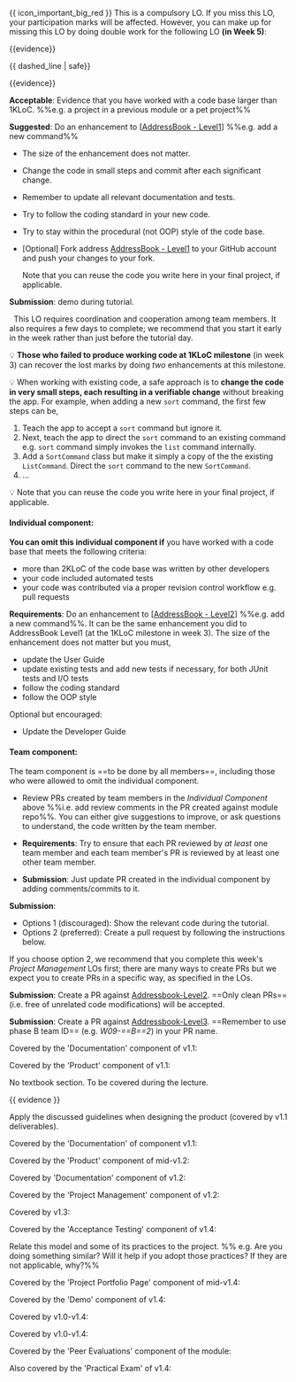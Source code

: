 <div id="1kloc">

{{ icon_important_big_red }} This is a compulsory LO. If you miss this LO, your participation marks will be affected. However, you can make up for missing this LO by doing double work for the following LO **(in Week 5)**:

<panel header="[For Reference] details of the Week 5 LO mentioned above">

{{evidence}}

<include src="project.md#2kloc"/>

</panel>

{{ dashed_line | safe}}

{{evidence}}

**Acceptable**: Evidence that you have worked with a code base larger than 1KLoC. %%e.g. a project in a previous module or a pet project%%

**Suggested**: Do an enhancement to [[AddressBook - Level1]({{module_org}}/addressbook-level1)]  %%e.g. add a new command%%

* The size of the enhancement does not matter.
* Change the code in small steps and commit after each significant change.
* Remember to update all relevant documentation and tests.
* Try to follow the coding standard in your new code.
* Try to stay within the procedural (not OOP) style of the code base.
* [Optional] Fork address [AddressBook - Level1]({{module_org}}/addressbook-level1) to your GitHub account and push your changes to your fork.

  <tip-box type="tip">
  
  Note that you can reuse the code you write here in your final project, if applicable.
 
  </tip-box>

**Submission**: demo during tutorial.

</div>


<div id="2kloc">

<tip-box type="important"> 
  This LO requires coordination and cooperation among team members. It also requires a few days to complete; we recommend that you start it early in the week rather than just before the tutorial day.
</tip-box>

:bulb: **Those who failed to produce working code at 1KLoC milestone** (in week 3) can recover the lost marks by doing _two_ enhancements at this milestone.

:bulb: When working with existing code, a safe approach is to **change the code in very small steps, each resulting in a verifiable change** without breaking the app. For example, when adding a new `sort` command, the first few steps can be,
1. Teach the app to accept a `sort` command but ignore it.
2. Next, teach the app to direct the `sort` command to an existing command e.g. `sort` command simply invokes the `list` command internally.
3. Add a `SortCommand` class but make it simply a copy of the the existing `ListCommand`. Direct the `sort` command to the new `SortCommand`.
4. ...

:bulb: Note that you can reuse the code you write here in your final project, if applicable.
 

#### Individual component:

**You can omit this individual component if** you have worked with a code base that meets the following criteria:
* more than 2KLoC of the code base was written by other developers
* your code included automated tests
* your code was contributed via a proper revision control workflow e.g. pull requests

**Requirements**: Do an enhancement to [[AddressBook - Level2]({{module_org}}/addressbook-level2)]  %%e.g. add a new command%%. It can be the same enhancement you did to AddressBook Level1 (at the 1KLoC milestone in week 3). The size of the enhancement does not matter but you must,
* update the User Guide
* update existing tests and add new tests if necessary, for both JUnit tests and I/O tests
* follow the coding standard
* follow the OOP style

Optional but encouraged:
* Update the Developer Guide

<include src="project.md#submission_PR_optional" />

#### Team component:

The team component is ==to be done by all members==, including those who were allowed to omit the individual component.

* Review PRs created by team members in the _Individual Component_ above %%i.e. add review comments in the PR created against module repo%%. You can either give suggestions to improve, or ask questions to understand, the code written by the team member. 

* **Requirements**: Try to ensure that each PR reviewed by _at least_ one team member and each team member's PR is reviewed by at least one other team member.  

* **Submission**: Just update PR created in the individual component by adding comments/commits to it.

</div>


<div id="submission_PR_optional">

**Submission**: 
* Options 1 (discouraged): Show the relevant code during the tutorial.
* Options 2 (preferred): Create a pull request by following the instructions below.

<include src="../../admin/appendixE-gitHub.md#tutorial-pr-instructions" name="%%Admin {{ icon_embedding }} Appendix E: Using GitHub Project Hosting → Submitting Pull Requests as evidence of an LO%%" dynamic />

If you choose option 2, we recommend that you complete this week's _Project Management_ LOs first; there are many ways to create PRs but we expect you to create PRs in a specific way, as specified in the LOs. 

</div>


<div id="PR_to_AB2">

**Submission**: Create a PR against [Addressbook-Level2]({{module_org}}/addressbook-level2).  ==Only clean PRs== (i.e. free of unrelated code modifications) will be accepted. 

<include src="../../admin/appendixE-gitHub.md#tutorial-pr-instructions" name="%%Admin {{ icon_embedding }} Appendix E: Using GitHub Project Hosting → Submitting Pull Requests as evidence of an LO%%" dynamic />

</div>


<div id="PR_to_AB3">

**Submission**: Create a PR against [Addressbook-Level3]({{module_org}}/addressbook-level3).  ==Remember to use phase B team ID== (e.g. _W09-==B==2_) in your PR name. 

<include src="../../admin/appendixE-gitHub.md#tutorial-pr-instructions" name="%%Admin {{ icon_embedding }} Appendix E: Using GitHub Project Hosting → Submitting Pull Requests as evidence of an LO%%" dynamic />

</div>


<div id="requirements">

Covered by the 'Documentation' component of v1.1:

<dynamic-panel src="../../admin/project-w07-v11.md" header="%%Admin {{ icon_embedding }} Project → v1.1%%" no-close />

</div>


<div id="local_impact_changes">

Covered by the 'Product' component of v1.1:

<dynamic-panel src="../../admin/project-w07-v11.md" header="%%Admin {{ icon_embedding }} Project → v1.1%%" no-close />

</div>


<div id="product_design">

No textbook section. To be covered during the lecture.

{{ evidence }}

Apply the discussed guidelines when designing the product (covered by v1.1 deliverables).

</div>


<div id="user_guide">

Covered by the 'Documentation' of component v1.1:

<dynamic-panel src="../../admin/project-w08-mid-v12.md" header="%%Admin {{ icon_embedding }} Project → mid-v1.2%%" no-close />

</div>


<div id="global_impact_change">

Covered by the 'Product' component of mid-v1.2:

<dynamic-panel src="../../admin/project-w08-mid-v12.md" header="%%Admin {{ icon_embedding }} Project → mid-v1.2%%" no-close />

</div>


<div id="dev_guide">

Covered by 'Documentation' component of v1.2:

<include src="../../admin/project-w09-v12.md" name="%%Admin {{ icon_embedding }} Project → v1.2%%" dynamic />

</div>


<div id="track_progress">

Covered by the 'Project Management' component of v1.2:

<include src="../../admin/project-w09-v12.md" name="%%Admin {{ icon_embedding }} Project → v1.2%%" dynamic />

</div>


<div id="release_produt">

Covered by v1.3:

<include src="../../admin/project-w10-mid-v13.md" name="%%Admin {{ icon_embedding }} Project → v1.3%%" dynamic no-close/>

</div>


<div id="acceptance_testing">


Covered by the 'Acceptance Testing' component of v1.4:

<include src="../../admin/project-w11-v13.md" name="%%Admin {{ icon_embedding }} Project → v1.4%%" dynamic />

</div>


<div id="relate_process">

Relate this model and some of its practices to the project. %%&nbsp;e.g. Are you doing something similar? Will it help if you adopt those practices? If they are not applicable, why?%%

</div>


<div id="describe_contribution">

Covered by the 'Project Portfolio Page' component of mid-v1.4:

<include src="../../admin/project-w12-mid-v14.md" name="%%Admin {{ icon_embedding }} Project → mid-v1.4%%" dynamic />

</div>


<div id="demo">

Covered by the 'Demo' component of v1.4:

<include src="../../admin/project-w13-v14.md" name="%%Admin {{ icon_embedding }} Project → v1.4%%" dynamic />

</div>


<div id="iterative_delivery">

Covered by v1.0-v1.4:

</div>


<div id="brownfield">

Covered by v1.0-v1.4:

</div>


<div id="evaluate_peers">

Covered by the 'Peer Evaluations' component of the module:

<include src="../../admin/peer-evaluations.md" name="%%Admin {{ icon_embedding }} Peer Evaluations%%" dynamic />

Also covered by the 'Practical Exam' of v1.4:

<include src="../../admin/project-w13-v14.md" name="%%Admin {{ icon_embedding }} Project → v1.4%%" dynamic />

</div>
